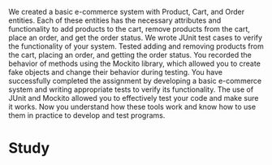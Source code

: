 We created a basic e-commerce system with Product, Cart, and Order entities. 
Each of these entities has the necessary attributes and functionality to add products to the cart, remove products from the cart, place an order, and get the order status.
We wrote JUnit test cases to verify the functionality of your system. Tested adding and removing products from the cart, placing an order, and getting the order status.
You recorded the behavior of methods using the Mockito library, which allowed you to create fake objects and change their behavior during testing.
You have successfully completed the assignment by developing a basic e-commerce system and writing appropriate tests to verify its functionality. 
The use of JUnit and Mockito allowed you to effectively test your code and make sure it works. Now you understand how these tools work and know how to use them in practice to develop and test programs.
# Study
